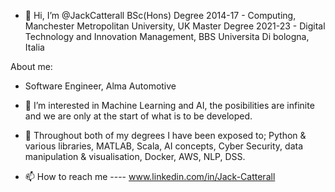- 👋 Hi, I’m @JackCatterall
BSc(Hons) Degree 2014-17 - Computing, Manchester Metropolitan University, UK
Master Degree 2021-23 - Digital Technology and Innovation Management, BBS Universita Di bologna, Italia

About me:
- Software Engineer, Alma Automotive

- 👀 I’m interested in Machine Learning and AI, the posibilities are infinite and we are only at the start of what is to be developed.

- 🌱 Throughout both of my degrees I have been exposed to; 
Python & various libraries, MATLAB, Scala, AI concepts, Cyber Security, data manipulation & visualisation, Docker, AWS, NLP, DSS.

- 📫 How to reach me ---- www.linkedin.com/in/Jack-Catterall



